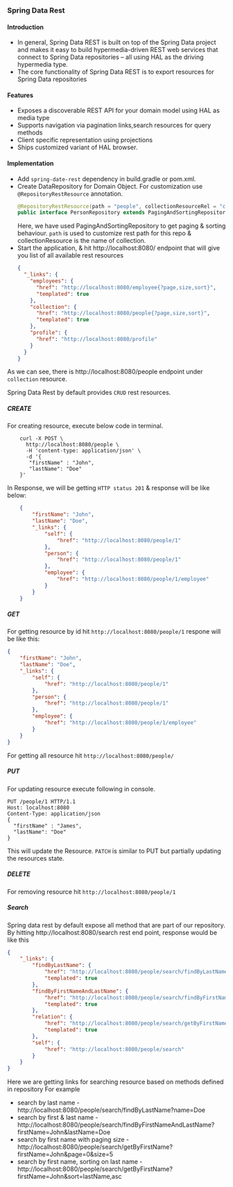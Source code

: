 ### Spring Data Rest

#### Introduction

* In general, Spring Data REST is built on top of the Spring Data project and makes it easy to build hypermedia-driven REST web services that connect to Spring Data repositories – all using HAL as the driving hypermedia type.
* The core functionality of Spring Data REST is to export resources for Spring Data repositories

#### Features
* Exposes a discoverable REST API for your domain model using HAL as media type
* Supports navigation via pagination links,search resources for query methods
* Client specific representation using projections
* Ships customized variant of HAL browser.

#### Implementation

* Add `spring-date-rest` dependency in build.gradle or pom.xml.
* Create DataRepository for Domain Object. For customization use `@RepositoryRestResource` annotation.
    ``` java
    @RepositoryRestResource(path = "people", collectionResourceRel = "collection" )
    public interface PersonRepository extends PagingAndSortingRepository<Person,Long> {
    ```
  Here, we have used PagingAndSortingRepository to get paging & sorting behaviour.
  `path` is used to customize rest path for this repo & collectionResource is the name of collection.
* Start the application, & hit http://localhost:8080/ endpoint that will give you list of all available rest resources
   ```json
   {
     "_links": {
       "employees": {
         "href": "http://localhost:8080/employee{?page,size,sort}",
         "templated": true
       },
       "collection": {
         "href": "http://localhost:8080/people{?page,size,sort}",
         "templated": true
       },
       "profile": {
         "href": "http://localhost:8080/profile"
       }
     }
   }
   ```

As we can see, there is http://localhost:8080/people endpoint under `collection` resource.

Spring Data Rest by default provides `CRUD` rest resources.

##### CREATE

For creating resource, execute below code in terminal.
```console
    curl -X POST \
      http://localhost:8080/people \
      -H 'content-type: application/json' \
      -d '{
       "firstName" : "John",
       "lastName": "Doe"
    }'
```

In Response, we will be getting `HTTP status 201` & response will be like below:
```json
    {
        "firstName": "John",
        "lastName": "Doe",
        "_links": {
            "self": {
                "href": "http://localhost:8080/people/1"
            },
            "person": {
                "href": "http://localhost:8080/people/1"
            },
            "employee": {
                "href": "http://localhost:8080/people/1/employee"
            }
        }
    }
```


##### GET

For getting resource by id hit  `http://localhost:8080/people/1` respone will be like this:
```json
{
    "firstName": "John",
    "lastName": "Doe",
    "_links": {
        "self": {
            "href": "http://localhost:8080/people/1"
        },
        "person": {
            "href": "http://localhost:8080/people/1"
        },
        "employee": {
            "href": "http://localhost:8080/people/1/employee"
        }
    }
}
```

For getting all resource hit `http://localhost:8080/people/`

##### PUT
For updating resource execute following in console.
```console
PUT /people/1 HTTP/1.1
Host: localhost:8080
Content-Type: application/json
{
  "firstName" : "James",
  "lastName": "Doe"
}
```
This will update the Resource. `PATCH` is similar to PUT but partially updating the resources state.

##### DELETE
For removing resource hit `http://localhost:8080/people/1`

##### Search
Spring data rest by default expose all method that are part of our repository. By hitting http://localhost:8080/search rest end point, response would be like this
```json
{
    "_links": {
        "findByLastName": {
            "href": "http://localhost:8080/people/search/findByLastName{?name}",
            "templated": true
        },
        "findByFirstNameAndLastName": {
            "href": "http://localhost:8080/people/search/findByFirstNameAndLastName{?firstName,lastName}",
            "templated": true
        },
        "relation": {
            "href": "http://localhost:8080/people/search/getByFirstName{?firstName,page,size,sort}",
            "templated": true
        },
        "self": {
            "href": "http://localhost:8080/people/search"
        }
    }
}
```
Here we are getting links for searching resource based on methods defined in repository
For example
* search by last name - http://localhost:8080/people/search/findByLastName?name=Doe
* search by first & last name - http://localhost:8080/people/search/findByFirstNameAndLastName?firstName=John&lastName=Doe
* search by first name with paging size - http://localhost:8080/people/search/getByFirstName?firstName=John&page=0&size=5
* search by first name, sorting on last name - http://localhost:8080/people/search/getByFirstName?firstName=John&sort=lastName,asc
